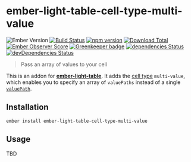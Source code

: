 # ember-light-table-cell-type-multi-value

![Ember Version](https://embadge.io/v1/badge.svg?start=2.4.0)
[![Build Status](https://travis-ci.org/buschtoens/ember-light-table-cell-type-multi-value.svg)](https://travis-ci.org/buschtoens/ember-light-table-cell-type-multi-value)
[![npm version](https://badge.fury.io/js/ember-light-table-cell-type-multi-value.svg)](http://badge.fury.io/js/ember-light-table-cell-type-multi-value)
[![Download Total](https://img.shields.io/npm/dt/ember-light-table-cell-type-multi-value.svg)](http://badge.fury.io/js/ember-light-table-cell-type-multi-value)
[![Ember Observer Score](https://emberobserver.com/badges/ember-light-table-cell-type-multi-value.svg)](https://emberobserver.com/addons/ember-light-table-cell-type-multi-value)
[![Greenkeeper badge](https://badges.greenkeeper.io/buschtoens/ember-light-table-cell-type-multi-value.svg)](https://greenkeeper.io/)
[![dependencies Status](https://david-dm.org/buschtoens/ember-light-table-cell-type-multi-value/status.svg)](https://david-dm.org/buschtoens/ember-light-table-cell-type-multi-value)
[![devDependencies Status](https://david-dm.org/buschtoens/ember-light-table-cell-type-multi-value/dev-status.svg)](https://david-dm.org/buschtoens/ember-light-table-cell-type-multi-value?type=dev)

> Pass an array of values to your cell  

This is an addon for [**ember-light-table**][elt]. It adds the
[cell type][cellType] `multi-value`, which enables you to specify an array of `valuePaths` instead of a single [`valuePath`][valuePath].

[elt]: https://github.com/offirgolan/ember-light-table
[cellType]: https://offirgolan.github.io/ember-light-table/docs/classes/Column.html#property_cellType
[valuePath]: https://offirgolan.github.io/ember-light-table/docs/classes/Column.html#property_valuePath

## Installation

```
ember install ember-light-table-cell-type-multi-value
```

## Usage

TBD

